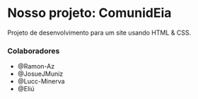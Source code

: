 # Nosso projeto: ComunidEia

Projeto de desenvolvimento para um site usando HTML & CSS.

### Colaboradores

- @Ramon-Az
- @JosueJMuniz
- @Lucc-Minerva
- @Eliú

